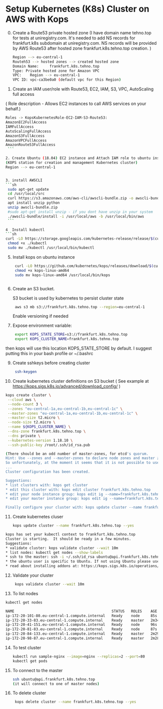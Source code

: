 # Setup Kubernetes (K8s) Cluster on AWS with Kops


0. Create a Route53 private hosted zone (I have domain name tehno.top for tests at uniregistry.com. It's needed to add NS records for frankfurt.k8s subdomain at uniregistry.com. NS records will be provided by AWS Route53 after hosted zone frankfurt.k8s.tehno.top creation. )

   ```sh
   Region --> eu-central-1
   Routeh53 --> hosted zones --> created hosted zone  
   Domain Name: 	frankfurt.k8s.tehno.top  
   Type: Private hosted zone for Amazon VPC
   VPC:    Region --> eu-central-1
   VPC ID: vpc-ca3be0a0 (default vpc for this Region)
    ```
1. Create an IAM user/role  with Route53, EC2, IAM, S3, VPC, AutoScaling full access

( Role description - Allows EC2 instances to call AWS services on your behalf.)
   ```sh
Roles -> KopsKubernetesRole-EC2-IAM-S3-Route53:
AmazonEC2FullAccess
IAMFullAccess
AutoScalingFullAccess
AmazonS3FullAccess
AmazonVPCFullAccess
AmazonRoute53FullAccess
    ```

2. Create Ubuntu (18.04) EC2 instance and Attach IAM role to ubuntu instance
(KOPS station for creation and management Kubernetes cluster)
 Region --> eu-central-1


3. install AWSCLI
   ```sh
    sudo apt-get update
    cd /usr/local/src
    curl https://s3.amazonaws.com/aws-cli/awscli-bundle.zip -o awscli-bundle.zip
    apt install unzip python
    unzip awscli-bundle.zip
    #sudo apt-get install unzip - if you dont have unzip in your system
    ./awscli-bundle/install -i /usr/local/aws -b /usr/local/bin/aws
    ```

4  Install kubectl 
   ```sh
   curl -LO https://storage.googleapis.com/kubernetes-release/release/$(curl -s https://storage.googleapis.com/kubernetes-release/release/stable.txt)/bin/linux/amd64/kubectl
    chmod +x ./kubectl
    sudo mv ./kubectl /usr/local/bin/kubectl
   ```

5. Install kops on ubuntu instance
   ```sh
    curl -LO https://github.com/kubernetes/kops/releases/download/$(curl -s https://api.github.com/repos/kubernetes/kops/releases/latest | grep tag_name | cut -d '"' -f 4)/kops-linux-amd64
    chmod +x kops-linux-amd64
    sudo mv kops-linux-amd64 /usr/local/bin/kops



7. Create an S3 bucket.

   S3 bucket is used by kubernetes to persist cluster state
   ```sh
    aws s3 mb s3://frankfurt.k8s.tehno.top --region=eu-central-1
   ```
   Enable versioning if needed
   
8. Expose environment variable:
   ```sh
    export KOPS_STATE_STORE=s3://frankfurt.k8s.tehno.top
    export KOPS_CLUSTER_NAME=frankfurt.k8s.tehno.top
   ```
 then kops will use this location KOPS_STATE_STORE by default. 
 I suggest putting this in your bash profile or ~/.bashrc
 
9. Create sshkeys before creating cluster
   ```sh
    ssh-keygen
   ```

10. Create kubernetes cluster definitions on S3 bucket
  ( See example at https://kops.sigs.k8s.io/advanced/download_config/ )

   ```sh
   kops create cluster \
    --cloud aws \
    --node-count 3 \
    --zones "eu-central-1a,eu-central-1b,eu-central-1c" \
    --master-zones "eu-central-1a,eu-central-1b,eu-central-1c" \
    --master-size t2.micro \
    --node-size t2.micro \
    --name ${KOPS_CLUSTER_NAME} \
    --dns-zone frankfurt.k8s.tehno.top \
    --dns private \
    --kubernetes-version 1.18.10 \
    --ssh-public-key /root/.ssh/id_rsa.pub
 
(There should be an odd number of master-zones, for etcd's quorum. 
Hint: Use --zones and --master-zones to declare node zones and master zones separately. 
So unfortunately, at the moment it seems that it is not possible to use kops out of the box in an AWS region with only 2 AZ.)
...
Cluster configuration has been created.

Suggestions:
 * list clusters with: kops get cluster
 * edit this cluster with: kops edit cluster frankfurt.k8s.tehno.top
 * edit your node instance group: kops edit ig --name=frankfurt.k8s.tehno.top nodes
 * edit your master instance group: kops edit ig --name=frankfurt.k8s.tehno.top master-eu-central-1a

Finally configure your cluster with: kops update cluster --name frankfurt.k8s.tehno.top --yes
   ```


11. Create kubernetes cluser
    ```sh
    kops update cluster --name frankfurt.k8s.tehno.top --yes
      ``` 

 
   ```sh
kops has set your kubectl context to frankfurt.k8s.tehno.top
Cluster is starting.  It should be ready in a few minutes.
Suggestions:
 * validate cluster: kops validate cluster --wait 10m
 * list nodes: kubectl get nodes --show-labels
 * ssh to the master: ssh -i ~/.ssh/id_rsa ubuntu@api.frankfurt.k8s.tehno.top
 * the ubuntu user is specific to Ubuntu. If not using Ubuntu please use the appropriate user based on your OS.
 * read about installing addons at: https://kops.sigs.k8s.io/operations/addons.
   ``` 

12. Validate your cluster

     ```sh
      kops validate cluster --wait 10m 
    ``` 


13. To list nodes

   ```sh
   kubectl get nodes
   
   NAME                                             STATUS   ROLES    AGE     VERSION
ip-172-20-101-80.eu-central-1.compute.internal   Ready    node     85s     v1.18.10
ip-172-20-33-83.eu-central-1.compute.internal    Ready    master   2m34s   v1.18.10
ip-172-20-41-151.eu-central-1.compute.internal   Ready    node     96s     v1.18.10
ip-172-20-81-83.eu-central-1.compute.internal    Ready    node     87s     v1.18.10
ip-172-20-84-133.eu-central-1.compute.internal   Ready    master   2m29s   v1.18.10
ip-172-20-98-87.eu-central-1.compute.internal    Ready    master   2m28s   v1.18.10
   ```


14. To test cluster
    ```sh
    kubectl run sample-nginx --image=nginx --replicas=2 --port=80
    kubectl get pods
    ```
    
15. To connect to the master
    ```sh
    ssh ubuntu@api.frankfurt.k8s.tehno.top
    (it will connect to one of master nodes)
    ```    
    
16. To delete cluster
    ```sh
     kops delete cluster --name frankfurt.k8s.tehno.top --yes
    ```

